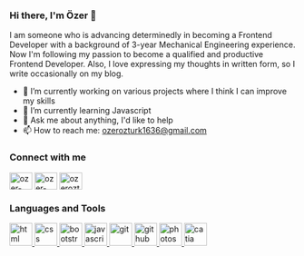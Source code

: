 ### Hi there, I'm Özer 👋

  I am someone who is advancing determinedly in becoming a Frontend Developer with a background of 3-year Mechanical Engineering experience. 
  Now I'm following my passion to become a qualified and productive Frontend Developer. Also, I love expressing my thoughts in written form, so I write occasionally on my blog.

   

- 🔭 I’m currently working on various projects where I think I can improve my skills
- 🌱 I’m currently learning Javascript
- 💬 Ask me about anything, I'd like to help
- 📫 How to reach me: <a href="mailto: ozerozturk1636@gmail.com">ozerozturk1636@gmail.com</a>


<h3 align="left">Connect with me</h3>
<p align="left">
<a href="https://www.linkedin.com/in/ozerozturk/" target="blank"><img align="center" src="https://cdn.jsdelivr.net/npm/simple-icons@3.0.1/icons/linkedin.svg" alt="ozer-ozturk" height="30" width="40" /></a>
<a href="https://twitter.com/ozerozturkkk" target="blank"><img align="center" src="https://cdn.jsdelivr.net/npm/simple-icons@v3/icons/twitter.svg" alt="ozer-ozturk" height="30" width="40" /></a>
<a href="https://ozerozturkk.wordpress.com/" target="blank"><img align="center" src="https://cdn.jsdelivr.net/npm/simple-icons@3.13.0/icons/wordpress.svg" alt="ozerozturkk.wordpress.com" height="30" width="40" /></a>
</p>

<h3 align="left">Languages and Tools</h3>
<p align="left"> 
<a href="https://developer.mozilla.org/en-US/docs/Web/HTML" target="_blank"> <img src="https://raw.githubusercontent.com/rahulbanerjee26/githubAboutMeGenerator/main/icons/html.svg" alt="html" width="40" height="40"/>
<a href="https://developer.mozilla.org/en-US/docs/Web/CSS" target="_blank"> <img src="https://raw.githubusercontent.com/rahulbanerjee26/githubAboutMeGenerator/main/icons/css.svg" alt="css" width="40" height="40"/>
<a href="https://getbootstrap.com/" target="_blank"> <img src="https://raw.githubusercontent.com/rahulbanerjee26/githubAboutMeGenerator/main/icons/bootstrap.svg" alt="bootstrap" width="40" height="40"/>
<a href="https://developer.mozilla.org/en-US/docs/Web/JavaScript" target="_blank"> <img src="https://raw.githubusercontent.com/rahulbanerjee26/githubAboutMeGenerator/main/icons/javascript.svg" alt="javascript" width="40" height="40"/>
<a href="https://git-scm.com/" target="_blank"> <img src="https://raw.githubusercontent.com/rahulbanerjee26/githubAboutMeGenerator/main/icons/git.svg" alt="git" width="40" height="40"/>
<a href="https://github.com/"> <img src="https://raw.githubusercontent.com/rahulbanerjee26/githubAboutMeGenerator/main/icons/github.svg" alt="github" width="40" height="40"/>
<a href="https://www.adobe.com/products/photoshop.html" target="_blank"> <img src="https://github.com/rahulbanerjee26/githubProfileReadmeGenerator/blob/main/icons/photoshop.svg" alt="photoshop" width="40" height="40"/>
<a href="https://www.3ds.com/products-services/catia/" target="_blank"> <img src="https://github.com/rahulbanerjee26/githubProfileReadmeGenerator/blob/main/icons/solidworks.svg" alt="catia" width="40" height="40"/>
</p>


